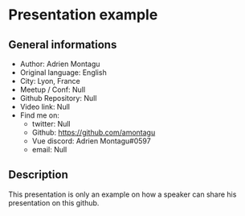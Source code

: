 # Presentation example

## General informations 

- Author: Adrien Montagu
- Original language: English
- City: Lyon, France
- Meetup / Conf: Null
- Github Repository: Null
- Video link: Null
- Find me on:
    - twitter: Null
    - Github: https://github.com/amontagu
    - Vue discord: Adrien Montagu#0597
    - email: Null


 ## Description

 This presentation is only an example on how a speaker can share his presentation on this github.
